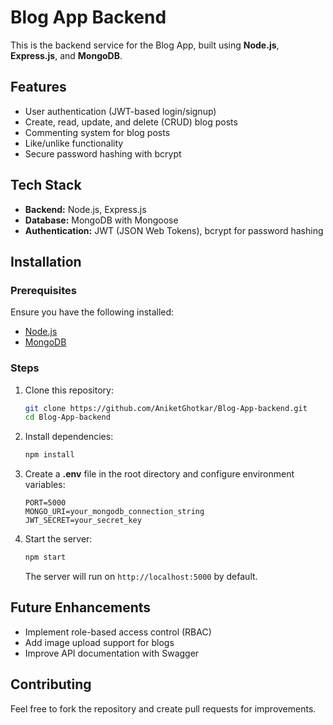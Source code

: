 # Blog App Backend

This is the backend service for the Blog App, built using **Node.js**, **Express.js**, and **MongoDB**.

## Features

- User authentication (JWT-based login/signup)
- Create, read, update, and delete (CRUD) blog posts
- Commenting system for blog posts
- Like/unlike functionality
- Secure password hashing with bcrypt

## Tech Stack

- **Backend:** Node.js, Express.js
- **Database:** MongoDB with Mongoose
- **Authentication:** JWT (JSON Web Tokens), bcrypt for password hashing

## Installation

### Prerequisites

Ensure you have the following installed:

- [Node.js](https://nodejs.org/)
- [MongoDB](https://www.mongodb.com/)

### Steps

1. Clone this repository:

   ```sh
   git clone https://github.com/AniketGhotkar/Blog-App-backend.git
   cd Blog-App-backend
   ```

2. Install dependencies:

   ```sh
   npm install
   ```

3. Create a **.env** file in the root directory and configure environment variables:

   ```env
   PORT=5000
   MONGO_URI=your_mongodb_connection_string
   JWT_SECRET=your_secret_key
   ```

4. Start the server:

   ```sh
   npm start
   ```

   The server will run on `http://localhost:5000` by default.

## Future Enhancements

- Implement role-based access control (RBAC)
- Add image upload support for blogs
- Improve API documentation with Swagger

## Contributing

Feel free to fork the repository and create pull requests for improvements.

